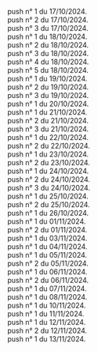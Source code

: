 push n° 1 du 17/10/2024.  
push n° 2 du 17/10/2024.  
push n° 3 du 17/10/2024.  
push n° 1 du 18/10/2024.  
push n° 2 du 18/10/2024.  
push n° 3 du 18/10/2024.  
push n° 4 du 18/10/2024.  
push n° 5 du 18/10/2024.  
push n° 1 du 19/10/2024.  
push n° 2 du 19/10/2024.  
push n° 3 du 19/10/2024.  
push n° 1 du 20/10/2024.  
push n° 1 du 21/10/2024.  
push n° 2 du 21/10/2024.  
push n° 3 du 21/10/2024.  
push n° 1 du 22/10/2024.  
push n° 2 du 22/10/2024.  
push n° 1 du 23/10/2024.  
push n° 2 du 23/10/2024.  
push n° 1 du 24/10/2024.  
push n° 2 du 24/10/2024.  
push n° 3 du 24/10/2024.  
push n° 1 du 25/10/2024.  
push n° 2 du 25/10/2024.  
push n° 1 du 26/10/2024.  
push n° 1 du 01/11/2024.  
push n° 2 du 01/11/2024.  
push n° 1 du 03/11/2024.  
push n° 1 du 04/11/2024.  
push n° 1 du 05/11/2024.  
push n° 2 du 05/11/2024.  
push n° 1 du 06/11/2024.  
push n° 2 du 06/11/2024.  
push n° 1 du 07/11/2024.  
push n° 1 du 08/11/2024.  
push n° 1 du 10/11/2024.  
push n° 1 du 11/11/2024.  
push n° 1 du 12/11/2024.  
push n° 2 du 12/11/2024.  
push n° 1 du 13/11/2024.  

